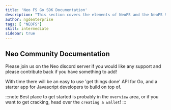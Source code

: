 ```yaml
---
title: 'Neo FS Go SDK Documentation'
description: "This section covers the elements of NeoFS and the NeoFS SDK written in Go"
author: ngdenterprise
tags: [ "NEOFS"]
skill: intermediate
sidebar: true
---
```

## Neo Community Documentation

Please join us on the Neo discord server if you would like any support and please contribute back if you have something to add!

With time there will be an easy to use 'get things done' API for Go, and a starter app for Javascript developers to build on top of.

:::note
Best place to get started is probably in the `overview` area, or if you want to get cracking, head over the `creating a wallet`!
:::
